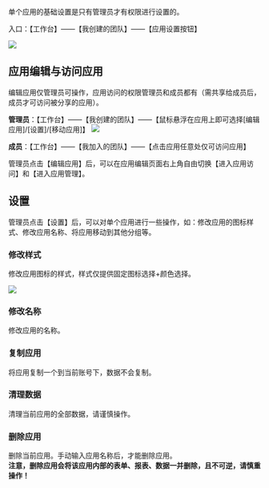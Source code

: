 单个应用的基础设置是只有管理员才有权限进行设置的。

入口：【工作台】——【我创建的团队】——【应用设置按钮】


![](../img/4-1-5i1.png)

## 应用编辑与访问应用
编辑应用仅管理员可操作，应用访问的权限管理员和成员都有（需共享给成员后，成员才可访问被分享的应用）。

**管理员**：【工作台】——【我创建的团队】——【鼠标悬浮在应用上即可选择[编辑应用]/[设置]/[移动应用]】
![](../img/4-1-5i2.png)

**成员**：【工作台】——【我加入的团队】——【点击应用任意处仅可访问应用】

<!-- ![](../img/4-1-5i3.gif) -->

管理员点击【编辑应用】后，可以在应用编辑页面右上角自由切换【进入应用访问】和【进入应用管理】。

<!-- ![](../img/4-1-5i4.gif) -->


## 设置
管理员点击【设置】后，可以对单个应用进行一些操作，如：修改应用的图标样式、修改应用名称、将应用移动到其他分组等。

<!-- ![](../img/4-1-5i5.png) -->

### 修改样式
修改应用图标的样式，样式仅提供固定图标选择+颜色选择。

![](../img/4-1-5i6.gif)

### 修改名称
修改应用的名称。

<!-- ![](../img/4-1-5i7.gif) -->
### 复制应用
将应用复制一个到当前账号下，数据不会复制。

### 清理数据
清理当前应用的全部数据，请谨慎操作。

### 删除应用
删除当前应用。手动输入应用名称后，才能删除应用。<br/>
**注意，删除应用会将该应用内部的表单、报表、数据一并删除，且不可逆，请慎重操作！**

